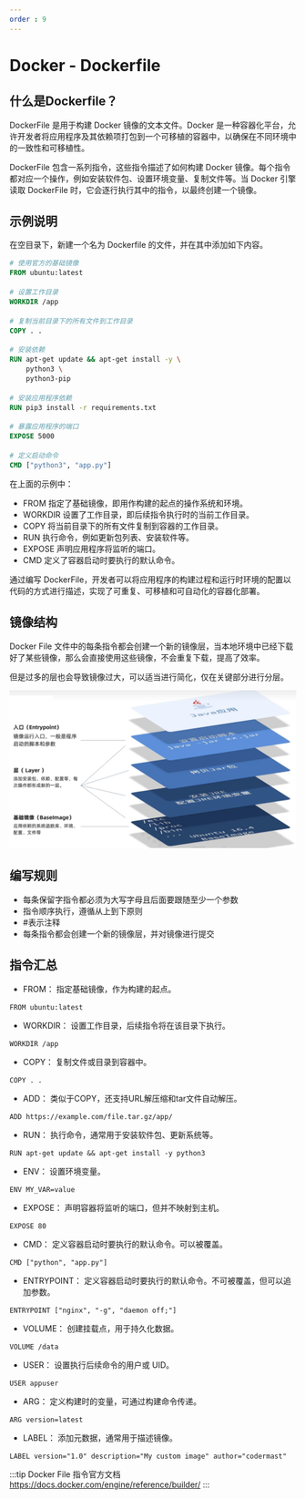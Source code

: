```yaml
---
order : 9
---
```

# Docker - Dockerfile

## 什么是Dockerfile？

DockerFile 是用于构建 Docker 镜像的文本文件。Docker 是一种容器化平台，允许开发者将应用程序及其依赖项打包到一个可移植的容器中，以确保在不同环境中的一致性和可移植性。

DockerFile 包含一系列指令，这些指令描述了如何构建 Docker 镜像。每个指令都对应一个操作，例如安装软件包、设置环境变量、复制文件等。当 Docker 引擎读取 DockerFile 时，它会逐行执行其中的指令，以最终创建一个镜像。

## 示例说明

在空目录下，新建一个名为 Dockerfile 的文件，并在其中添加如下内容。

```dockerfile
# 使用官方的基础镜像
FROM ubuntu:latest

# 设置工作目录
WORKDIR /app

# 复制当前目录下的所有文件到工作目录
COPY . .

# 安装依赖
RUN apt-get update && apt-get install -y \
    python3 \
    python3-pip

# 安装应用程序依赖
RUN pip3 install -r requirements.txt

# 暴露应用程序的端口
EXPOSE 5000

# 定义启动命令
CMD ["python3", "app.py"]
```

在上面的示例中：

- FROM 指定了基础镜像，即用作构建的起点的操作系统和环境。
- WORKDIR 设置了工作目录，即后续指令执行时的当前工作目录。
- COPY 将当前目录下的所有文件复制到容器的工作目录。
- RUN 执行命令，例如更新包列表、安装软件等。
- EXPOSE 声明应用程序将监听的端口。
- CMD 定义了容器启动时要执行的默认命令。

通过编写 DockerFile，开发者可以将应用程序的构建过程和运行时环境的配置以代码的方式进行描述，实现了可重复、可移植和可自动化的容器化部署。


## 镜像结构

Docker File 文件中的每条指令都会创建一个新的镜像层，当本地环境中已经下载好了某些镜像，那么会直接使用这些镜像，不会重复下载，提高了效率。

但是过多的层也会导致镜像过大，可以适当进行简化，仅在关键部分进行分层。

![](../../../assets/docker-dockerfile/2024-01-21-23-58-53.png)

## 编写规则

- 每条保留字指令都必须为大写字母且后面要跟随至少一个参数
- 指令顺序执行，遵循从上到下原则
- #表示注释
- 每条指令都会创建一个新的镜像层，并对镜像进行提交


## 指令汇总

- FROM： 指定基础镜像，作为构建的起点。

```dockerfile:no-line-numbers
FROM ubuntu:latest
```

- WORKDIR： 设置工作目录，后续指令将在该目录下执行。

```dockerfile:no-line-numbers
WORKDIR /app
```

- COPY： 复制文件或目录到容器中。

```dockerfile:no-line-numbers
COPY . .
```
- ADD： 类似于COPY，还支持URL解压缩和tar文件自动解压。

```dockerfile:no-line-numbers
ADD https://example.com/file.tar.gz/app/
```

- RUN： 执行命令，通常用于安装软件包、更新系统等。

```dockerfile:no-line-numbers
RUN apt-get update && apt-get install -y python3
```

- ENV： 设置环境变量。

```dockerfile:no-line-numbers
ENV MY_VAR=value
```

- EXPOSE： 声明容器将监听的端口，但并不映射到主机。

```dockerfile:no-line-numbers
EXPOSE 80
```

- CMD： 定义容器启动时要执行的默认命令。可以被覆盖。

```dockerfile:no-line-numbers
CMD ["python", "app.py"]
```

- ENTRYPOINT： 定义容器启动时要执行的默认命令。不可被覆盖，但可以追加参数。

```dockerfile:no-line-numbers
ENTRYPOINT ["nginx", "-g", "daemon off;"]
```

- VOLUME： 创建挂载点，用于持久化数据。

```dockerfile:no-line-numbers
VOLUME /data
```

- USER： 设置执行后续命令的用户或 UID。

```dockerfile:no-line-numbers
USER appuser
```

- ARG： 定义构建时的变量，可通过构建命令传递。

```dockerfile:no-line-numbers
ARG version=latest
```

- LABEL： 添加元数据，通常用于描述镜像。

```dockerfile:no-line-numbers
LABEL version="1.0" description="My custom image" author="codermast"
```


:::tip Docker File 指令官方文档
https://docs.docker.com/engine/reference/builder/
:::